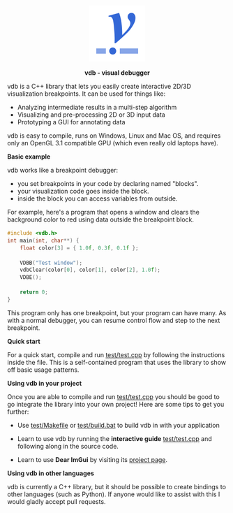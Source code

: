 <p align="center"><img width="128" height="128" src="doc/vdb-logo.svg"></p>
<p align="center"><b>vdb - visual debugger</b></p>

vdb is a C++ library that lets you easily create interactive 2D/3D visualization breakpoints. It can be used for things like:

* Analyzing intermediate results in a multi-step algorithm
* Visualizing and pre-processing 2D or 3D input data
* Prototyping a GUI for annotating data

vdb is easy to compile, runs on Windows, Linux and Mac OS, and requires only an OpenGL 3.1 compatible GPU (which even really old laptops have).

**Basic example**

vdb works like a breakpoint debugger:

* you set breakpoints in your code by declaring named "blocks".
* your visualization code goes inside the block.
* inside the block you can access variables from outside.

For example, here's a program that opens a window and clears the background color to red using data outside the breakpoint block.

```c++
#include <vdb.h>
int main(int, char**) {
    float color[3] = { 1.0f, 0.3f, 0.1f };

    VDBB("Test window");
    vdbClear(color[0], color[1], color[2], 1.0f);
    VDBE();

    return 0;
}
```

This program only has one breakpoint, but your program can have many. As with a normal debugger, you can resume control flow and step to the next breakpoint.

**Quick start**

For a quick start, compile and run [test/test.cpp](test/test.cpp) by following the instructions inside the file. This is a self-contained program that uses the library to show off basic usage patterns.

**Using vdb in your project**

Once you are able to compile and run [test/test.cpp](test/test.cpp) you should be good to go integrate the library into your own project! Here are some tips to get you further:

* Use [test/Makefile](test/Makefile) or [test/build.bat](test/build.bat) to build vdb in with your application

* Learn to use vdb by running the **interactive guide** [test/test.cpp](test/test.cpp) and following along in the source code.

* Learn to use **Dear ImGui** by visiting its [project page](https://github.com/ocornut/imgui/).

**Using vdb in other languages**

vdb is currently a C++ library, but it should be possible to create bindings to other languages (such as Python). If anyone would like to assist with this I would gladly accept pull requests.
